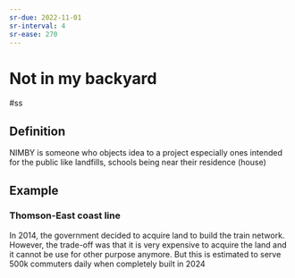 ```yaml
---
sr-due: 2022-11-01
sr-interval: 4
sr-ease: 270
---
```


# Not in my backyard
#ss
## Definition
NIMBY is someone who objects idea to a project especially ones intended for the public like landfills, schools being near their residence (house)

## Example
### Thomson-East coast line
In 2014, the government decided to acquire land to build the train network. However, the trade-off was that it is very expensive to acquire the land and it cannot be use for other purpose anymore. But this is estimated to serve 500k commuters daily when completely built in 2024